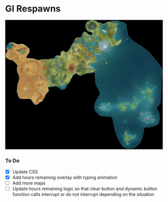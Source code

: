 # GI Respawns

![Teyvat](/maps/teyvat.png)

### To Do
- [X] Update CSS
- [X] Add hours remaining overlay with typing animation
- [ ] Add more maps
- [ ] Update hours remaining logic so that clear button and dynamic button function calls interrupt or do not interrupt depending on the situation
